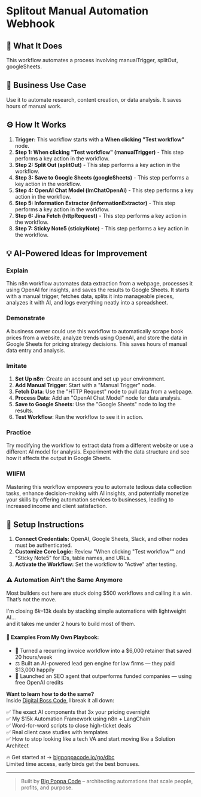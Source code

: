 # Splitout Manual Automation Webhook

## 🚀 What It Does
This workflow automates a process involving manualTrigger, splitOut, googleSheets.

## 💼 Business Use Case
Use it to automate research, content creation, or data analysis. It saves hours of manual work.

## ⚙️ How It Works
1.  **Trigger:** This workflow starts with a **When clicking "Test workflow"** node.
2. **Step 1: When clicking "Test workflow" (manualTrigger)** - This step performs a key action in the workflow.
3. **Step 2: Split Out (splitOut)** - This step performs a key action in the workflow.
4. **Step 3: Save to Google Sheets (googleSheets)** - This step performs a key action in the workflow.
5. **Step 4: OpenAI Chat Model (lmChatOpenAi)** - This step performs a key action in the workflow.
6. **Step 5: Information Extractor (informationExtractor)** - This step performs a key action in the workflow.
7. **Step 6: Jina Fetch (httpRequest)** - This step performs a key action in the workflow.
8. **Step 7: Sticky Note5 (stickyNote)** - This step performs a key action in the workflow.

## 💡 AI-Powered Ideas for Improvement
### Explain
This n8n workflow automates data extraction from a webpage, processes it using OpenAI for insights, and saves the results to Google Sheets. It starts with a manual trigger, fetches data, splits it into manageable pieces, analyzes it with AI, and logs everything neatly into a spreadsheet.

### Demonstrate
A business owner could use this workflow to automatically scrape book prices from a website, analyze trends using OpenAI, and store the data in Google Sheets for pricing strategy decisions. This saves hours of manual data entry and analysis.

### Imitate
1. **Set Up n8n**: Create an account and set up your environment.
2. **Add Manual Trigger**: Start with a "Manual Trigger" node.
3. **Fetch Data**: Use the "HTTP Request" node to pull data from a webpage.
4. **Process Data**: Add an "OpenAI Chat Model" node for data analysis.
5. **Save to Google Sheets**: Use the "Google Sheets" node to log the results.
6. **Test Workflow**: Run the workflow to see it in action.

### Practice
Try modifying the workflow to extract data from a different website or use a different AI model for analysis. Experiment with the data structure and see how it affects the output in Google Sheets.

### WIIFM
Mastering this workflow empowers you to automate tedious data collection tasks, enhance decision-making with AI insights, and potentially monetize your skills by offering automation services to businesses, leading to increased income and client satisfaction.

## 🔧 Setup Instructions
1. **Connect Credentials:** OpenAI, Google Sheets, Slack, and other nodes must be authenticated.
2. **Customize Core Logic:** Review "When clicking "Test workflow"" and "Sticky Note5" for IDs, table names, and URLs.
3. **Activate the Workflow:** Set the workflow to "Active" after testing.

### ⚠️ Automation Ain’t the Same Anymore

Most builders out here are stuck doing $500 workflows and calling it a win.  
That’s not the move.  

I'm closing $6k–$13k deals by stacking simple automations with lightweight AI...  
and it takes me under 2 hours to build most of them.

#### 🧠 Examples From My Own Playbook:
- 🔁 Turned a recurring invoice workflow into a $6,000 retainer that saved 20 hours/week  
- ⚖️ Built an AI-powered lead gen engine for law firms — they paid $13,000 happily  
- 🚀 Launched an SEO agent that outperforms funded companies — using free OpenAI credits  

**Want to learn how to do the same?**  
Inside [Digital Boss Code](https://bigpoppacode.io/go/dbc), I break it all down:

✅ The exact AI components that 3x your pricing overnight  
✅ My $15k Automation Framework using n8n + LangChain  
✅ Word-for-word scripts to close high-ticket deals  
✅ Real client case studies with templates  
✅ How to stop looking like a tech VA and start moving like a Solution Architect  

🔥 Get started at → [bigpoppacode.io/go/dbc](https://bigpoppacode.io/go/dbc)  
Limited time access, early birds get the best bonuses.

---
> Built by [Big Poppa Code](https://bigpoppacode.io) – architecting automations that scale people, profits, and purpose.
